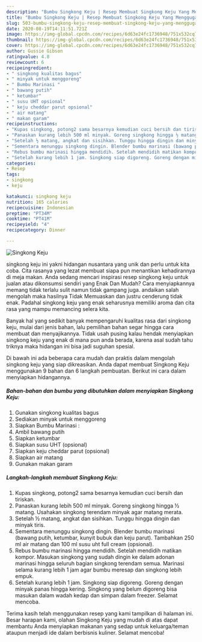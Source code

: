 ```yaml
---
description: "Bumbu Singkong Keju | Resep Membuat Singkong Keju Yang Menggugah Selera"
title: "Bumbu Singkong Keju | Resep Membuat Singkong Keju Yang Menggugah Selera"
slug: 503-bumbu-singkong-keju-resep-membuat-singkong-keju-yang-menggugah-selera
date: 2020-08-19T14:11:51.721Z
image: https://img-global.cpcdn.com/recipes/6d63e24fc1736948/751x532cq70/singkong-keju-foto-resep-utama.jpg
thumbnail: https://img-global.cpcdn.com/recipes/6d63e24fc1736948/751x532cq70/singkong-keju-foto-resep-utama.jpg
cover: https://img-global.cpcdn.com/recipes/6d63e24fc1736948/751x532cq70/singkong-keju-foto-resep-utama.jpg
author: Gussie Gibson
ratingvalue: 4.8
reviewcount: 6
recipeingredient:
- " singkong kualitas bagus"
- " minyak untuk menggoreng"
- " Bumbu Marinasi "
- " bawang putih"
- " ketumbar"
- " susu UHT opsional"
- " keju cheddar parut opsional"
- " air matang"
- " makan garam"
recipeinstructions:
- "Kupas singkong, potong2 sama besarnya kemudian cuci bersih dan tiriskan."
- "Panaskan kurang lebih 500 ml minyak. Goreng singkong hingga ½ matang. Usahakan singkong terendam minyak agar matang merata."
- "Setelah ½ matang, angkat dan sisihkan. Tunggu hingga dingin dan minyak tiris."
- "Sementara menunggu singkong dingin. Blender bumbu marinasi (bawang putih, ketumbar, kunyit bubuk dan keju parut). Tambahkan 250 ml air matang dan 100 ml susu uht full cream (opsional)."
- "Rebus bumbu marinasi hingga mendidih. Setelah mendidih matikan kompor. Masukan singkong yang sudah dingin ke dalam adonan marinasi hingga seluruh bagian singkong terendam semua. Marinasi selama kurang lebih 1 jam agar bumbu meresap dan singkong lebih empuk."
- "Setelah kurang lebih 1 jam. Singkong siap digoreng. Goreng dengan minyak panas hingga kering. Singkong yang belum digoreng bisa masukan dalam wadah kedap dan simpan dalam freezer. Selamat mencoba."
categories:
- Resep
tags:
- singkong
- keju

katakunci: singkong keju 
nutrition: 165 calories
recipecuisine: Indonesian
preptime: "PT34M"
cooktime: "PT41M"
recipeyield: "4"
recipecategory: Dinner

---
```



![Singkong Keju](https://img-global.cpcdn.com/recipes/6d63e24fc1736948/751x532cq70/singkong-keju-foto-resep-utama.jpg)


singkong keju ini yakni hidangan nusantara yang unik dan perlu untuk kita coba. Cita rasanya yang lezat membuat siapa pun menantikan kehadirannya di meja makan.
Anda sedang mencari inspirasi resep singkong keju untuk jualan atau dikonsumsi sendiri yang Enak Dan Mudah? Cara menyiapkannya memang tidak terlalu sulit namun tidak gampang juga. andaikan salah mengolah maka hasilnya Tidak Memuaskan dan justru cenderung tidak enak. Padahal singkong keju yang enak seharusnya memiliki aroma dan cita rasa yang mampu memancing selera kita.



Banyak hal yang sedikit banyak mempengaruhi kualitas rasa dari singkong keju, mulai dari jenis bahan, lalu pemilihan bahan segar hingga cara membuat dan menyajikannya. Tidak usah pusing kalau hendak menyiapkan singkong keju yang enak di mana pun anda berada, karena asal sudah tahu triknya maka hidangan ini bisa jadi suguhan spesial.


Di bawah ini ada beberapa cara mudah dan praktis dalam mengolah singkong keju yang siap dikreasikan. Anda dapat membuat Singkong Keju menggunakan 9 bahan dan 6 langkah pembuatan. Berikut ini cara dalam menyiapkan hidangannya.

<!--inarticleads1-->

##### Bahan-bahan dan bumbu yang dibutuhkan dalam menyiapkan Singkong Keju:

1. Gunakan  singkong kualitas bagus
1. Sediakan  minyak untuk menggoreng
1. Siapkan  Bumbu Marinasi :
1. Ambil  bawang putih
1. Siapkan  ketumbar
1. Siapkan  susu UHT (opsional)
1. Siapkan  keju cheddar parut (opsional)
1. Siapkan  air matang
1. Gunakan  makan garam




<!--inarticleads2-->

##### Langkah-langkah membuat Singkong Keju:

1. Kupas singkong, potong2 sama besarnya kemudian cuci bersih dan tiriskan.
1. Panaskan kurang lebih 500 ml minyak. Goreng singkong hingga ½ matang. Usahakan singkong terendam minyak agar matang merata.
1. Setelah ½ matang, angkat dan sisihkan. Tunggu hingga dingin dan minyak tiris.
1. Sementara menunggu singkong dingin. Blender bumbu marinasi (bawang putih, ketumbar, kunyit bubuk dan keju parut). Tambahkan 250 ml air matang dan 100 ml susu uht full cream (opsional).
1. Rebus bumbu marinasi hingga mendidih. Setelah mendidih matikan kompor. Masukan singkong yang sudah dingin ke dalam adonan marinasi hingga seluruh bagian singkong terendam semua. Marinasi selama kurang lebih 1 jam agar bumbu meresap dan singkong lebih empuk.
1. Setelah kurang lebih 1 jam. Singkong siap digoreng. Goreng dengan minyak panas hingga kering. Singkong yang belum digoreng bisa masukan dalam wadah kedap dan simpan dalam freezer. Selamat mencoba.




Terima kasih telah menggunakan resep yang kami tampilkan di halaman ini. Besar harapan kami, olahan Singkong Keju yang mudah di atas dapat membantu Anda menyiapkan makanan yang sedap untuk keluarga/teman ataupun menjadi ide dalam berbisnis kuliner. Selamat mencoba!
